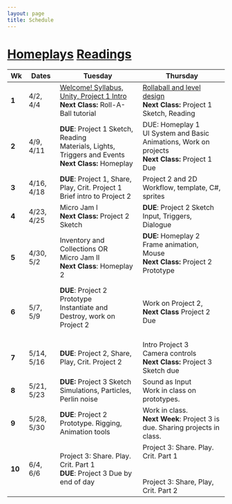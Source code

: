 ```yaml
---
layout: page
title: Schedule
---
```

# [Homeplays](homeplays.md) [Readings](readings.md)

| **Wk** | **Dates**      | **Tuesday**                                                                                                    | **Thursday**                                                                                                                                                                     |
| ------ | -------------- | -------------------------------------------------------------------------------------------------------------- | -------------------------------------------------------------------------------------------------------------------------------------------------------------------------------- |
| **1**  | 4/2, 4/4       | [Welcome! Syllabus, Unity, Project 1 Intro](day-1.md) <br/> **Next Class:** Roll-A-Ball tutorial               | [Rollaball and level design](day-2.md)<br/> **Next Class:** Project 1 Sketch, Reading                                                                                            |
| **2**  | 4/9, 4/11      | **DUE**: Project 1 Sketch, Reading <br/> Materials, Lights, Triggers and Events <br/> **Next Class:** Homeplay | DUE: Homeplay 1 <br/> UI System and Basic Animations, Work on projects<br/> **Next Class:** Project 1 Due                                                                        |
| **3**  | 4/16, 4/18     | **DUE**: Project 1, Share, Play, Crit. Project 1 <br/> Brief intro to Project 2                                | Project 2 and 2D Workflow, template, C#, sprites<br>                                                                                                                             |
| **4**  | 4/23, 4/25<br> | Micro Jam I <br/> **Next Class:** Project 2 Sketch<br>                                                         | **DUE**: Project 2 Sketch <br/> Input, Triggers, Dialogue                                                                                                                        |
| **5**  | 4/30, 5/2<br>  | Inventory and Collections OR <br/> Micro Jam II <br/> **Next Class**: Homeplay 2                               | **DUE:** Homeplay 2<br/> Frame animation, Mouse<br/> **Next Class:** Project 2 Prototype<br><br>                                                                                 |
| **6**  | 5/7, 5/9<br>   | **DUE**: Project 2 Prototype <br/> Instantiate and Destroy, work on Project 2<br><br>                          | Work on Project 2,<br/> **Next Class** Project 2 Due<br>                                                                                                                         |
| **7**  | 5/14, 5/16<br> | **DUE**: Project 2, Share, Play, Crit. Project 2<br>                                                           | Intro Project 3 <br/> Camera controls <br/> **Next Class:** Project 3 Sketch due<br>                                                                                             |
| **8**  | 5/21, 5/23<br> | **DUE:** Project 3 Sketch <br/> Simulations, Particles, Perlin noise<br>                                       | Sound as Input<br>Work in class on prototypes.                                                                                                                                   |
| **9**  | 5/28, 5/30<br> | **DUE**: Project 2 Prototype. Rigging, Animation tools<br>                                                     | Work in class. <br/> **Next Week**: Project 3 is due. Sharing projects in class.<br>                                                                                             |
| **10** | 6/4, 6/6<br>   | Project 3: Share. Play. Crit. Part 1 <br/> **DUE**: Project 3 Due by end of day<br>                            | Project 3: Share. Play. Crit. Part 1 <br/><br/><br><!--[Course Evals!](https://be.my.ucla.edu/directlink.aspx?featureID=161&src=r0) <br/>-->Project 3: Share, Play, Crit. Part 2 |




